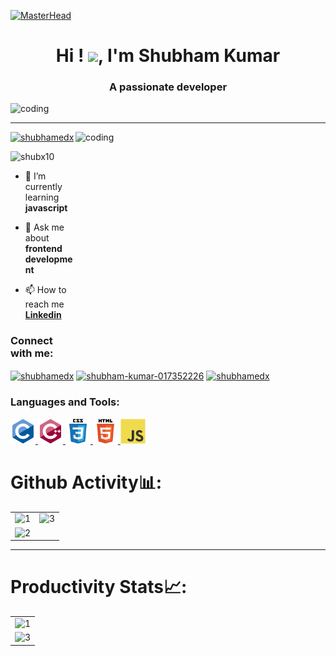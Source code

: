 [![MasterHead](https://d33wubrfki0l68.cloudfront.net/c29d0c185426842fa27bca13dee75c2c4457f9a8/ff26b/img/octocat-banner.jpg)](https://Shubx10.io)
<h1 align="center">Hi ! <img src="https://media.giphy.com/media/hVa6t0WpoDOk7Pxb7l/giphy.gif" width="50">, I'm Shubham Kumar</h1>
<h3 align="center">A passionate developer</h3>
<img alt="coding" src="https://64.media.tumblr.com/2d0af9c90d1b1107313cc20bda01548a/tumblr_outwxnanpp1u79o2lo1_1280.gifv" width="1500" height="400">
<hr>
<img align="right" alt="coding" width="400" src="https://c.tenor.com/Xr1mzn6I4AwAAAAC/moving-formation.gif" height="365">

<p align="left"> <a href="https://twitter.com/shubhamedx" target="_blank"><img src="https://img.shields.io/twitter/follow/shubhamedx?logo=twitter&style=for-the-badge" alt="shubhamedx" /></a></p>

<p align="left"> <img src="https://komarev.com/ghpvc/?username=shubx10&label=Profile%20views&color=0e75b6&style=flat" alt="shubx10" /> </p>

- 🌱 I’m currently learning **javascript**

- 💬 Ask me about **frontend development**

- 📫 How to reach me **<a href="https://linkedin.com/in/shubham-kumar-017352226" target=blank>Linkedin</a>**

<h3 align="left">Connect with me:</h3>
<p align="left">
<a href="https://twitter.com/shubhamedx" target="_blank"><img align="center" src="https://raw.githubusercontent.com/rahuldkjain/github-profile-readme-generator/master/src/images/icons/Social/twitter.svg" alt="shubhamedx" height="30" width="40" /></a>
<a href="https://linkedin.com/in/shubham-kumar-017352226" target="_blank"><img align="center" src="https://raw.githubusercontent.com/rahuldkjain/github-profile-readme-generator/master/src/images/icons/Social/linked-in-alt.svg" alt="shubham-kumar-017352226" height="30" width="40" /></a>
<a href="https://instagram.com/shubhamedx" target="_blank"><img align="center" src="https://raw.githubusercontent.com/rahuldkjain/github-profile-readme-generator/master/src/images/icons/Social/instagram.svg" alt="shubhamedx" height="30" width="40" /></a>
</p>

<h3 align="left">Languages and Tools:</h3>
<p align="left"> <a href="https://www.cprogramming.com/" target="_blank" rel="noreferrer"> <img src="https://raw.githubusercontent.com/devicons/devicon/master/icons/c/c-original.svg" alt="c" width="40" height="40"/> </a> <a href="https://www.w3schools.com/cpp/" target="_blank" rel="noreferrer"> <img src="https://raw.githubusercontent.com/devicons/devicon/master/icons/cplusplus/cplusplus-original.svg" alt="cplusplus" width="40" height="40"/> </a> <a href="https://www.w3schools.com/css/" target="_blank" rel="noreferrer"> <img src="https://raw.githubusercontent.com/devicons/devicon/master/icons/css3/css3-original-wordmark.svg" alt="css3" width="40" height="40"/> </a> <a href="https://www.w3.org/html/" target="_blank" rel="noreferrer"> <img src="https://raw.githubusercontent.com/devicons/devicon/master/icons/html5/html5-original-wordmark.svg" alt="html5" width="40" height="40"/> </a> <a href="https://developer.mozilla.org/en-US/docs/Web/JavaScript" target="_blank" rel="noreferrer"> <img src="https://raw.githubusercontent.com/devicons/devicon/master/icons/javascript/javascript-original.svg" alt="javascript" width="40" height="40"/> </a></p>

# Github Activity📊:
<table>
  <tr>
    <td><img src="https://github-readme-stats.vercel.app/api?username=shubx10&theme=tokyonight&show_icons=true"  display=block width=100% height=auto  alt="1" ></td>
    <td><img src="https://github-readme-streak-stats.herokuapp.com/?user=shubx10&theme=tokyonight"  display=block width=100% height=auto alt="3" ></td>
   </tr> 
   <tr>
     <td><img src="https://github-readme-stats.vercel.app/api/top-langs/?username=shubx10&theme=tokyonight&layout=compact&hide=Jupyter%20Notebook"  display=block           width=100% height=auto  alt="2" ></td>
     
  </tr>
</table>

<hr>

# Productivity Stats📈:
<table>
  <tr>
    <td><img src="https://github-profile-summary-cards.vercel.app/api/cards/profile-details?username=Shubx10&theme=tokyonight"  display=block width=100% height=auto  alt="1" ></td>
   </tr> 
   <tr>
      <td><img src="https://activity-graph.herokuapp.com/graph?username=Shubx10&bg_color=1a1b27&color=be90f2&line=638fda&point=35aea1&area=true"  display=block width=100% height=auto alt="3" ></td>
  </td>
  </tr>
</table>









